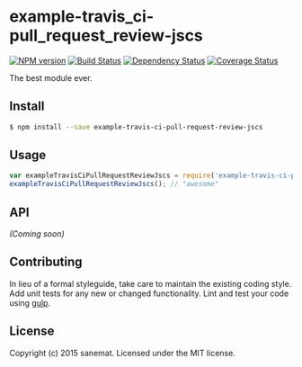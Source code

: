 # example-travis_ci-pull_request_review-jscs 
[![NPM version][npm-image]][npm-url] [![Build Status][travis-image]][travis-url] [![Dependency Status][daviddm-url]][daviddm-image] [![Coverage Status][coveralls-image]][coveralls-url]

The best module ever.


## Install

```bash
$ npm install --save example-travis-ci-pull-request-review-jscs
```


## Usage

```javascript
var exampleTravisCiPullRequestReviewJscs = require('example-travis-ci-pull-request-review-jscs');
exampleTravisCiPullRequestReviewJscs(); // "awesome"
```

## API

_(Coming soon)_


## Contributing

In lieu of a formal styleguide, take care to maintain the existing coding style. Add unit tests for any new or changed functionality. Lint and test your code using [gulp](http://gulpjs.com/).


## License

Copyright (c) 2015 sanemat. Licensed under the MIT license.



[npm-url]: https://npmjs.org/package/example-travis-ci-pull-request-review-jscs
[npm-image]: https://badge.fury.io/js/example-travis-ci-pull-request-review-jscs.svg
[travis-url]: https://travis-ci.org/sanemat/example-travis-ci-pull-request-review-jscs
[travis-image]: https://travis-ci.org/sanemat/example-travis-ci-pull-request-review-jscs.svg?branch=master
[daviddm-url]: https://david-dm.org/sanemat/example-travis-ci-pull-request-review-jscs.svg?theme=shields.io
[daviddm-image]: https://david-dm.org/sanemat/example-travis-ci-pull-request-review-jscs
[coveralls-url]: https://coveralls.io/r/sanemat/example-travis-ci-pull-request-review-jscs
[coveralls-image]: https://coveralls.io/repos/sanemat/example-travis-ci-pull-request-review-jscs/badge.png

